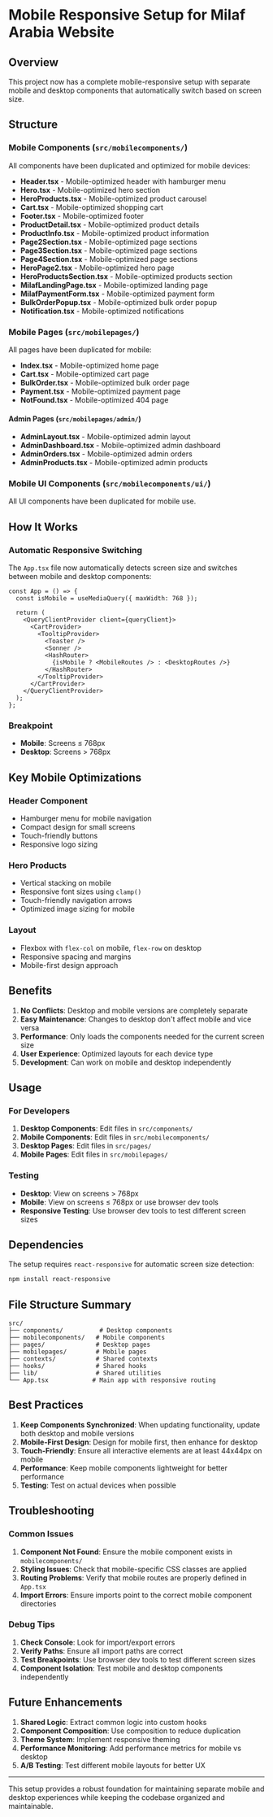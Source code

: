 # Mobile Responsive Setup for Milaf Arabia Website

## Overview
This project now has a complete mobile-responsive setup with separate mobile and desktop components that automatically switch based on screen size.

## Structure

### Mobile Components (`src/mobilecomponents/`)
All components have been duplicated and optimized for mobile devices:

- **Header.tsx** - Mobile-optimized header with hamburger menu
- **Hero.tsx** - Mobile-optimized hero section
- **HeroProducts.tsx** - Mobile-optimized product carousel
- **Cart.tsx** - Mobile-optimized shopping cart
- **Footer.tsx** - Mobile-optimized footer
- **ProductDetail.tsx** - Mobile-optimized product details
- **ProductInfo.tsx** - Mobile-optimized product information
- **Page2Section.tsx** - Mobile-optimized page sections
- **Page3Section.tsx** - Mobile-optimized page sections
- **Page4Section.tsx** - Mobile-optimized page sections
- **HeroPage2.tsx** - Mobile-optimized hero page
- **HeroProductsSection.tsx** - Mobile-optimized products section
- **MilafLandingPage.tsx** - Mobile-optimized landing page
- **MilafPaymentForm.tsx** - Mobile-optimized payment form
- **BulkOrderPopup.tsx** - Mobile-optimized bulk order popup
- **Notification.tsx** - Mobile-optimized notifications

### Mobile Pages (`src/mobilepages/`)
All pages have been duplicated for mobile:

- **Index.tsx** - Mobile-optimized home page
- **Cart.tsx** - Mobile-optimized cart page
- **BulkOrder.tsx** - Mobile-optimized bulk order page
- **Payment.tsx** - Mobile-optimized payment page
- **NotFound.tsx** - Mobile-optimized 404 page

#### Admin Pages (`src/mobilepages/admin/`)
- **AdminLayout.tsx** - Mobile-optimized admin layout
- **AdminDashboard.tsx** - Mobile-optimized admin dashboard
- **AdminOrders.tsx** - Mobile-optimized admin orders
- **AdminProducts.tsx** - Mobile-optimized admin products

### Mobile UI Components (`src/mobilecomponents/ui/`)
All UI components have been duplicated for mobile use.

## How It Works

### Automatic Responsive Switching
The `App.tsx` file now automatically detects screen size and switches between mobile and desktop components:

```tsx
const App = () => {
  const isMobile = useMediaQuery({ maxWidth: 768 });

  return (
    <QueryClientProvider client={queryClient}>
      <CartProvider>
        <TooltipProvider>
          <Toaster />
          <Sonner />
          <HashRouter>
            {isMobile ? <MobileRoutes /> : <DesktopRoutes />}
          </HashRouter>
        </TooltipProvider>
      </CartProvider>
    </QueryClientProvider>
  );
};
```

### Breakpoint
- **Mobile**: Screens ≤ 768px
- **Desktop**: Screens > 768px

## Key Mobile Optimizations

### Header Component
- Hamburger menu for mobile navigation
- Compact design for small screens
- Touch-friendly buttons
- Responsive logo sizing

### Hero Products
- Vertical stacking on mobile
- Responsive font sizes using `clamp()`
- Touch-friendly navigation arrows
- Optimized image sizing for mobile

### Layout
- Flexbox with `flex-col` on mobile, `flex-row` on desktop
- Responsive spacing and margins
- Mobile-first design approach

## Benefits

1. **No Conflicts**: Desktop and mobile versions are completely separate
2. **Easy Maintenance**: Changes to desktop don't affect mobile and vice versa
3. **Performance**: Only loads the components needed for the current screen size
4. **User Experience**: Optimized layouts for each device type
5. **Development**: Can work on mobile and desktop independently

## Usage

### For Developers
1. **Desktop Components**: Edit files in `src/components/`
2. **Mobile Components**: Edit files in `src/mobilecomponents/`
3. **Desktop Pages**: Edit files in `src/pages/`
4. **Mobile Pages**: Edit files in `src/mobilepages/`

### Testing
- **Desktop**: View on screens > 768px
- **Mobile**: View on screens ≤ 768px or use browser dev tools
- **Responsive Testing**: Use browser dev tools to test different screen sizes

## Dependencies

The setup requires `react-responsive` for automatic screen size detection:

```bash
npm install react-responsive
```

## File Structure Summary

```
src/
├── components/          # Desktop components
├── mobilecomponents/   # Mobile components
├── pages/              # Desktop pages
├── mobilepages/        # Mobile pages
├── contexts/           # Shared contexts
├── hooks/              # Shared hooks
├── lib/                # Shared utilities
└── App.tsx            # Main app with responsive routing
```

## Best Practices

1. **Keep Components Synchronized**: When updating functionality, update both desktop and mobile versions
2. **Mobile-First Design**: Design for mobile first, then enhance for desktop
3. **Touch-Friendly**: Ensure all interactive elements are at least 44x44px on mobile
4. **Performance**: Keep mobile components lightweight for better performance
5. **Testing**: Test on actual devices when possible

## Troubleshooting

### Common Issues

1. **Component Not Found**: Ensure the mobile component exists in `mobilecomponents/`
2. **Styling Issues**: Check that mobile-specific CSS classes are applied
3. **Routing Problems**: Verify that mobile routes are properly defined in `App.tsx`
4. **Import Errors**: Ensure imports point to the correct mobile component directories

### Debug Tips

1. **Check Console**: Look for import/export errors
2. **Verify Paths**: Ensure all import paths are correct
3. **Test Breakpoints**: Use browser dev tools to test different screen sizes
4. **Component Isolation**: Test mobile and desktop components independently

## Future Enhancements

1. **Shared Logic**: Extract common logic into custom hooks
2. **Component Composition**: Use composition to reduce duplication
3. **Theme System**: Implement responsive theming
4. **Performance Monitoring**: Add performance metrics for mobile vs desktop
5. **A/B Testing**: Test different mobile layouts for better UX

---

This setup provides a robust foundation for maintaining separate mobile and desktop experiences while keeping the codebase organized and maintainable.















